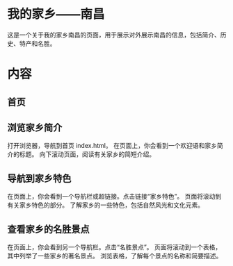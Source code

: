 # 我的家乡——南昌

这是一个关于我的家乡南昌的页面，用于展示对外展示南昌的信息，包括简介、历史、特产和名胜。

 
# 内容

## 首页

## 浏览家乡简介

打开浏览器，导航到首页 index.html。
在页面上，你会看到一个欢迎语和家乡简介的标题。
向下滚动页面，阅读有关家乡的简短介绍。
## 导航到家乡特色

在页面上，你会看到一个导航栏或超链接。点击链接“家乡特色”。
页面将滚动到有关家乡特色的部分。
了解家乡的一些特色，包括自然风光和文化元素。
## 查看家乡的名胜景点

在页面上，你会看到另一个导航栏。点击“名胜景点”。
页面将滚动到一个表格，其中列举了一些家乡的著名景点。
浏览表格，了解每个景点的名称和简要描述。